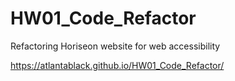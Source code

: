 # HW01_Code_Refactor
 Refactoring Horiseon website for web accessibility 

 https://atlantablack.github.io/HW01_Code_Refactor/
